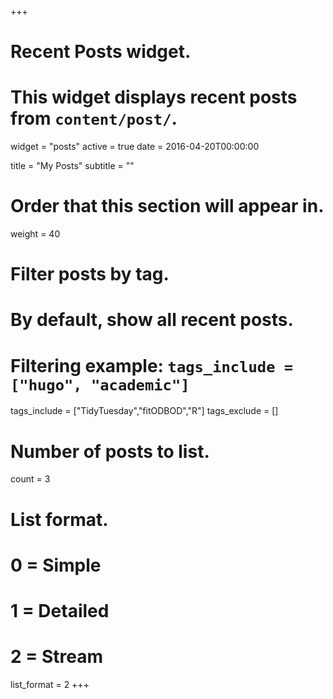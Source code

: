 +++
# Recent Posts widget.
# This widget displays recent posts from `content/post/`.
widget = "posts"
active = true
date = 2016-04-20T00:00:00

title = "My Posts"
subtitle = ""

# Order that this section will appear in.
weight = 40

# Filter posts by tag.
#  By default, show all recent posts.
#  Filtering example: `tags_include = ["hugo", "academic"]`
tags_include = ["TidyTuesday","fitODBOD","R"]
tags_exclude = []

# Number of posts to list.
count = 3

# List format.
#   0 = Simple
#   1 = Detailed
#   2 = Stream
list_format = 2
+++

